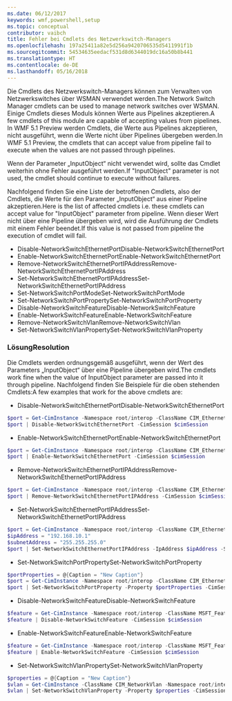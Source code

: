 ```yaml
---
ms.date: 06/12/2017
keywords: wmf,powershell,setup
ms.topic: conceptual
contributor: vaibch
title: Fehler bei Cmdlets des Netzwerkswitch-Managers
ms.openlocfilehash: 197a25411a82e5d256a9420706535d5411991f1b
ms.sourcegitcommit: 54534635eedacf531d8d6344019dc16a50b8b441
ms.translationtype: HT
ms.contentlocale: de-DE
ms.lasthandoff: 05/16/2018
---
```

<span data-ttu-id="bf03a-103">Die Cmdlets des Netzwerkswitch-Managers können zum Verwalten von Netzwerkswitches über WSMAN verwendet werden.</span><span class="sxs-lookup"><span data-stu-id="bf03a-103">The Network Switch Manager cmdlets can be used to manage network switches over WSMAN.</span></span>
<span data-ttu-id="bf03a-104">Einige Cmdlets dieses Moduls können Werte aus Pipelines akzeptieren.</span><span class="sxs-lookup"><span data-stu-id="bf03a-104">A few cmdlets of this module are capable of accepting values from pipelines.</span></span>
<span data-ttu-id="bf03a-105">In WMF 5.1 Preview werden Cmdlets, die Werte aus Pipelines akzeptieren, nicht ausgeführt, wenn die Werte nicht über Pipelines übergeben werden.</span><span class="sxs-lookup"><span data-stu-id="bf03a-105">In WMF 5.1 Preview, the cmdlets that can accept value from pipeline fail to execute when the values are not passed through pipelines.</span></span>

<span data-ttu-id="bf03a-106">Wenn der Parameter „InputObject“ nicht verwendet wird, sollte das Cmdlet weiterhin ohne Fehler ausgeführt werden.</span><span class="sxs-lookup"><span data-stu-id="bf03a-106">If "InputObject" parameter is not used, the cmdlet should continue to execute without failures.</span></span>

<span data-ttu-id="bf03a-107">Nachfolgend finden Sie eine Liste der betroffenen Cmdlets, also der Cmdlets, die Werte für den Parameter „InputObject“ aus einer Pipeline akzeptieren.</span><span class="sxs-lookup"><span data-stu-id="bf03a-107">Here is the list of affected cmdlets i.e. these cmdlets can accept value for "InputObject" parameter from pipeline.</span></span>
<span data-ttu-id="bf03a-108">Wenn dieser Wert nicht über eine Pipeline übergeben wird, wird die Ausführung der Cmdlets mit einem Fehler beendet.</span><span class="sxs-lookup"><span data-stu-id="bf03a-108">If this value is not passed from pipeline the execution of cmdlet will fail.</span></span>

- <span data-ttu-id="bf03a-109">Disable-NetworkSwitchEthernetPort</span><span class="sxs-lookup"><span data-stu-id="bf03a-109">Disable-NetworkSwitchEthernetPort</span></span>
- <span data-ttu-id="bf03a-110">Enable-NetworkSwitchEthernetPort</span><span class="sxs-lookup"><span data-stu-id="bf03a-110">Enable-NetworkSwitchEthernetPort</span></span>
- <span data-ttu-id="bf03a-111">Remove-NetworkSwitchEthernetPortIPAddress</span><span class="sxs-lookup"><span data-stu-id="bf03a-111">Remove-NetworkSwitchEthernetPortIPAddress</span></span>
- <span data-ttu-id="bf03a-112">Set-NetworkSwitchEthernetPortIPAddress</span><span class="sxs-lookup"><span data-stu-id="bf03a-112">Set-NetworkSwitchEthernetPortIPAddress</span></span>
- <span data-ttu-id="bf03a-113">Set-NetworkSwitchPortMode</span><span class="sxs-lookup"><span data-stu-id="bf03a-113">Set-NetworkSwitchPortMode</span></span>
- <span data-ttu-id="bf03a-114">Set-NetworkSwitchPortProperty</span><span class="sxs-lookup"><span data-stu-id="bf03a-114">Set-NetworkSwitchPortProperty</span></span>
- <span data-ttu-id="bf03a-115">Disable-NetworkSwitchFeature</span><span class="sxs-lookup"><span data-stu-id="bf03a-115">Disable-NetworkSwitchFeature</span></span>
- <span data-ttu-id="bf03a-116">Enable-NetworkSwitchFeature</span><span class="sxs-lookup"><span data-stu-id="bf03a-116">Enable-NetworkSwitchFeature</span></span>
- <span data-ttu-id="bf03a-117">Remove-NetworkSwitchVlan</span><span class="sxs-lookup"><span data-stu-id="bf03a-117">Remove-NetworkSwitchVlan</span></span>
- <span data-ttu-id="bf03a-118">Set-NetworkSwitchVlanProperty</span><span class="sxs-lookup"><span data-stu-id="bf03a-118">Set-NetworkSwitchVlanProperty</span></span>

### <a name="resolution"></a><span data-ttu-id="bf03a-119">Lösung</span><span class="sxs-lookup"><span data-stu-id="bf03a-119">Resolution</span></span>
<span data-ttu-id="bf03a-120">Die Cmdlets werden ordnungsgemäß ausgeführt, wenn der Wert des Parameters „InputObject“ über eine Pipeline übergeben wird.</span><span class="sxs-lookup"><span data-stu-id="bf03a-120">The cmdlets work fine when the value of InputObject parameter are passed into it through pipeline.</span></span> <span data-ttu-id="bf03a-121">Nachfolgend finden Sie Beispiele für die oben stehenden Cmdlets:</span><span class="sxs-lookup"><span data-stu-id="bf03a-121">A few examples that work for the above cmdlets are:</span></span>

- <span data-ttu-id="bf03a-122">Disable-NetworkSwitchEthernetPort</span><span class="sxs-lookup"><span data-stu-id="bf03a-122">Disable-NetworkSwitchEthernetPort</span></span>
```powershell
$port = Get-CimInstance -Namespace root/interop -ClassName CIM_EthernetPort -CimSession $cimSession | Select-Object -First 1
$port | Disable-NetworkSwitchEthernetPort -CimSession $cimSession
```

- <span data-ttu-id="bf03a-123">Enable-NetworkSwitchEthernetPort</span><span class="sxs-lookup"><span data-stu-id="bf03a-123">Enable-NetworkSwitchEthernetPort</span></span>
```powershell
$port = Get-CimInstance -Namespace root/interop -ClassName CIM_EthernetPort -CimSession $cimSession | Select-Object -First 1
$port | Enable-NetworkSwitchEthernetPort -CimSession $cimSession
```

- <span data-ttu-id="bf03a-124">Remove-NetworkSwitchEthernetPortIPAddress</span><span class="sxs-lookup"><span data-stu-id="bf03a-124">Remove-NetworkSwitchEthernetPortIPAddress</span></span>
```powershell
$port = Get-CimInstance -Namespace root/interop -ClassName CIM_EthernetPort -CimSession $cimSession | Select-Object -First 1
$port | Remove-NetworkSwitchEthernetPortIPAddress -CimSession $cimSession
```

- <span data-ttu-id="bf03a-125">Set-NetworkSwitchEthernetPortIPAddress</span><span class="sxs-lookup"><span data-stu-id="bf03a-125">Set-NetworkSwitchEthernetPortIPAddress</span></span>
```powershell
$port = Get-CimInstance -Namespace root/interop -ClassName CIM_EthernetPort -CimSession $cimSession | Select-Object -First 1
$ipAddress = "192.168.10.1"
$subnetAddress = "255.255.255.0"
$port | Set-NetworkSwitchEthernetPortIPAddress -IpAddress $ipAddress -SubnetAddress $subnetAddress -CimSession $cimSession
```

- <span data-ttu-id="bf03a-126">Set-NetworkSwitchPortProperty</span><span class="sxs-lookup"><span data-stu-id="bf03a-126">Set-NetworkSwitchPortProperty</span></span>
```powershell
$portProperties = @{Caption = "New Caption"}
$port = Get-CimInstance -Namespace root/interop -ClassName CIM_EthernetPort -CimSession $cimSession | Select-Object -First 1
$port | Set-NetworkSwitchPortProperty -Property $portProperties -CimSession $cimSession
```

- <span data-ttu-id="bf03a-127">Disable-NetworkSwitchFeature</span><span class="sxs-lookup"><span data-stu-id="bf03a-127">Disable-NetworkSwitchFeature</span></span>
```powershell
$feature = Get-CimInstance -Namespace root/interop -ClassName MSFT_Feature -CimSession $cimSession | Select-Object -First 1
$feature | Disable-NetworkSwitchFeature -CimSession $cimSession
```

- <span data-ttu-id="bf03a-128">Enable-NetworkSwitchFeature</span><span class="sxs-lookup"><span data-stu-id="bf03a-128">Enable-NetworkSwitchFeature</span></span>
```powershell
$feature = Get-CimInstance -Namespace root/interop -ClassName MSFT_Feature -CimSession $cimSession | Select-Object -First 1
$feature | Enable-NetworkSwitchFeature -CimSession $cimSession
```

- <span data-ttu-id="bf03a-129">Set-NetworkSwitchVlanProperty</span><span class="sxs-lookup"><span data-stu-id="bf03a-129">Set-NetworkSwitchVlanProperty</span></span>
```powershell
$properties = @{Caption = "New Caption"}
$vlan = Get-CimInstance -ClassName CIM_NetworkVlan -Namespace root/interop -CimSession $cimSession | Select-Object -First 1
$vlan | Set-NetworkSwitchVlanProperty -Property $properties -CimSession $cimSession
```

